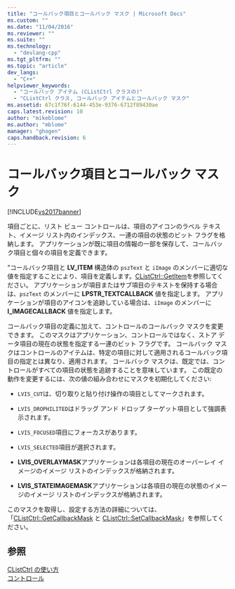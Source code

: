 ```yaml
---
title: "コールバック項目とコールバック マスク | Microsoft Docs"
ms.custom: ""
ms.date: "11/04/2016"
ms.reviewer: ""
ms.suite: ""
ms.technology: 
  - "devlang-cpp"
ms.tgt_pltfrm: ""
ms.topic: "article"
dev_langs: 
  - "C++"
helpviewer_keywords: 
  - "コールバック アイテム (CListCtrl クラスの)"
  - "CListCtrl クラス, コールバック アイテムとコールバック マスク"
ms.assetid: 67c1f76f-6144-453e-9376-6712f89430ae
caps.latest.revision: 10
author: "mikeblome"
ms.author: "mblome"
manager: "ghogen"
caps.handback.revision: 6
---
```

# コールバック項目とコールバック マスク
[!INCLUDE[vs2017banner](../assembler/inline/includes/vs2017banner.md)]

項目ごとに、リスト ビュー コントロールは、項目のアイコンのラベル テキスト、イメージ リスト内のインデックス、一連の項目の状態のビット フラグを格納します。  アプリケーションが既に項目の情報の一部を保存して、コールバック項目と個々の項目を定義できます。  
  
 "コールバック項目と **LV\_ITEM** 構造体の `pszText` と `iImage` のメンバーに適切な値を指定することにより、項目を定義します。[CListCtrl::GetItem](../Topic/CListCtrl::GetItem.md)を参照してください。  アプリケーションが項目またはサブ項目のテキストを保持する場合は、`pszText` のメンバーに **LPSTR\_TEXTCALLBACK** 値を指定します。  アプリケーションが項目のアイコンを追跡している場合は、`iImage` のメンバーに **I\_IMAGECALLBACK** 値を指定します。  
  
 コールバック項目の定義に加えて、コントロールのコールバック マスクを変更できます。  このマスクはアプリケーション、コントロールではなく、ストア データ項目の現在の状態を指定する一連のビット フラグです。  コールバック マスクはコントロールのアイテムは、特定の項目に対して適用されるコールバック項目の指定とは異なり、適用されます。  コールバック マスクは、既定では、コントロールがすべての項目の状態を追跡することを意味しています。  この既定の動作を変更するには、次の値の組み合わせにマスクを初期化してください:  
  
-   `LVIS_CUT`は、切り取りと貼り付け操作の項目としてマークされます。  
  
-   `LVIS_DROPHILITED`はドラッグ アンド ドロップ ターゲット項目として強調表示されます。  
  
-   `LVIS_FOCUSED`項目にフォーカスがあります。  
  
-   `LVIS_SELECTED`項目が選択されます。  
  
-   **LVIS\_OVERLAYMASK**アプリケーションは各項目の現在のオーバーレイ イメージのイメージ リストのインデックスが格納されます。  
  
-   **LVIS\_STATEIMAGEMASK**アプリケーションは各項目の現在の状態のイメージのイメージ リストのインデックスが格納されます。  
  
 このマスクを取得し、設定する方法の詳細については、「[CListCtrl::GetCallbackMask](../Topic/CListCtrl::GetCallbackMask.md) と [CListCtrl::SetCallbackMask](../Topic/CListCtrl::SetCallbackMask.md)」を参照してください。  
  
## 参照  
 [CListCtrl の使い方](../Topic/Using%20CListCtrl.md)   
 [コントロール](../mfc/controls-mfc.md)